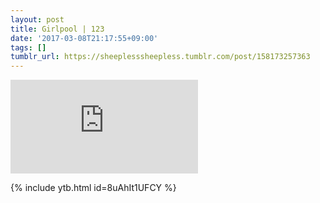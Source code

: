 ```yaml
---
layout: post
title: Girlpool | 123
date: '2017-03-08T21:17:55+09:00'
tags: []
tumblr_url: https://sheeplesssheepless.tumblr.com/post/158173257363
---
```

<iframe src="https://www.youtube.com/embed/8uAhIt1UFCY" frameborder="0"></iframe>

{% include ytb.html id=8uAhIt1UFCY %}
